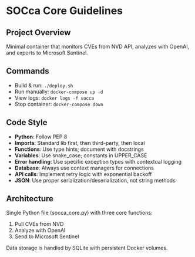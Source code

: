 # SOCca Core Guidelines

## Project Overview
Minimal container that monitors CVEs from NVD API, analyzes with OpenAI, and exports to Microsoft Sentinel.

## Commands
- Build & run: `./deploy.sh`
- Run manually: `docker-compose up -d`
- View logs: `docker logs -f socca`
- Stop container: `docker-compose down`

## Code Style
- **Python**: Follow PEP 8
- **Imports**: Standard lib first, then third-party, then local
- **Functions**: Use type hints; document with docstrings
- **Variables**: Use snake_case; constants in UPPER_CASE
- **Error handling**: Use specific exception types with contextual logging
- **Database**: Always use context managers for connections
- **API calls**: Implement retry logic with exponential backoff
- **JSON**: Use proper serialization/deserialization, not string methods

## Architecture
Single Python file (socca_core.py) with three core functions:
1. Pull CVEs from NVD
2. Analyze with OpenAI
3. Send to Microsoft Sentinel

Data storage is handled by SQLite with persistent Docker volumes.